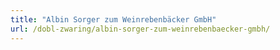 ```yaml
---
title: "Albin Sorger zum Weinrebenbäcker GmbH"
url: /dobl-zwaring/albin-sorger-zum-weinrebenbaecker-gmbh/
---
```

